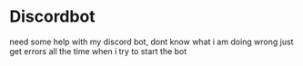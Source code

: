 # Discordbot
need some help with my discord bot, dont know what i am doing wrong just get errors all the time when i try to start the bot
